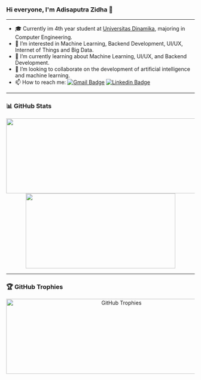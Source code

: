 ### Hi everyone, I'm Adisaputra Zidha 👋

---

- 🎓 Currently im 4th year student at [Universitas Dinamika](https://dinamika.ac.id), majoring in Computer Engineering.
- 👀 I’m interested in Machine Learning, Backend Development, UI/UX, Internet of Things and Big Data.
- 🌱 I’m currently learning about Machine Learning, UI/UX, and Backend Development.
- 👯 I’m looking to collaborate on the development of artificial intelligence and machine learning.
- 📫 How to reach me: 
  [![Gmail Badge](https://img.shields.io/badge/-Email-c14438?style=flat&logo=Gmail&logoColor=white&link=mailto:hi.zidha@gmail.com)](mailto:hi.zidha@gmail.com)
  [![Linkedin Badge](https://img.shields.io/badge/-LinkedIn-0072b1?style=flat&logo=Linkedin&logoColor=white&link=https://www.linkedin.com/in/adisaputrazidha/)](https://www.linkedin.com/in/adisaputrazidha/)

---

### 📊 GitHub Stats
<p align="center">
  <img width="600" height="200" src="https://github-readme-stats.vercel.app/api?username=hizidha&show_icons=true&theme=vision-friendly-dark">
  <img width="400" height="200" src="https://github-readme-stats.vercel.app/api/top-langs/?username=hizidha&size_weight=0.0005&count_weight=0.3&layout=compact&theme=vision-friendly-dark">
</p>

---

### 🏆 GitHub Trophies
<div align="center">
  <img width="600" height="200" src="https://github-trophies.vercel.app/?username=hizidha" alt="GitHub Trophies">
</div>

<div id="header" align="center" style="margin-top: 20px !important;">
  <img src="https://komarev.com/ghpvc/?username=hizidha&style=for-the-badge&color=orange" alt=""/>
</div>

